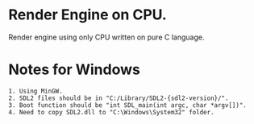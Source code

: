 # Render Engine on CPU.

Render engine using only CPU written on pure C language.

# Notes for Windows
    1. Using MinGW.
    2. SDL2 files should be in "C:/Library/SDL2-{sdl2-version}/".
    3. Boot function should be "int SDL_main(int argc, char *argv[])".
    4. Need to copy SDL2.dll to "C:\Windows\System32" folder.